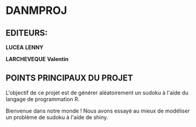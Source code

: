 # DANMPROJ
## EDITEURS:

__LUCEA__ __LENNY__

__LARCHEVEQUE__ __Valentin__

## POINTS PRINCIPAUX DU PROJET

L'objectif de ce projet est de générer aléatoirement un sudoku à l'aide du langage de programmation R.

Bienvenue dans notre monde ! Nous avons essayé au mieux de modéliser un problème de sudoku à l'aide de shiny.

